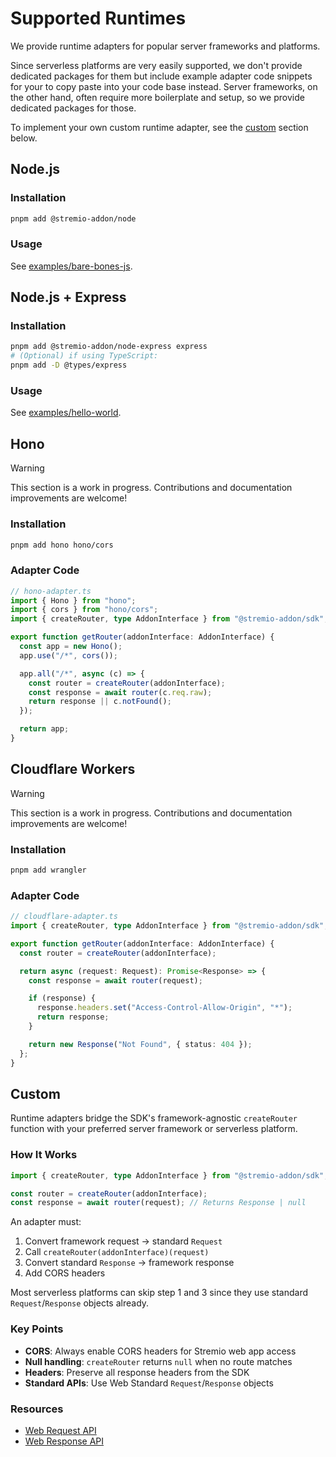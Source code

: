 # Supported Runtimes

We provide runtime adapters for popular server frameworks and platforms.

Since serverless platforms are very easily supported, we don't provide dedicated packages for them but include example adapter code snippets for your to copy paste into your code base instead. Server frameworks, on the other hand, often require more boilerplate and setup, so we provide dedicated packages for those.

To implement your own custom runtime adapter, see the [custom](#custom) section below.

## Node.js

### Installation

```bash
pnpm add @stremio-addon/node
```

### Usage

See [examples/bare-bones-js](../examples/bare-bones-js/).

## Node.js + Express

### Installation

```bash
pnpm add @stremio-addon/node-express express
# (Optional) if using TypeScript:
pnpm add -D @types/express
```

### Usage

See [examples/hello-world](../examples/hello-world/).

## Hono

> [!WARNING]  
> This section is a work in progress. Contributions and documentation improvements are welcome!

### Installation

```bash
pnpm add hono hono/cors
```

### Adapter Code

```typescript
// hono-adapter.ts
import { Hono } from "hono";
import { cors } from "hono/cors";
import { createRouter, type AddonInterface } from "@stremio-addon/sdk";

export function getRouter(addonInterface: AddonInterface) {
  const app = new Hono();
  app.use("/*", cors());

  app.all("/*", async (c) => {
    const router = createRouter(addonInterface);
    const response = await router(c.req.raw);
    return response || c.notFound();
  });

  return app;
}
```

## Cloudflare Workers

> [!WARNING]  
> This section is a work in progress. Contributions and documentation improvements are welcome!

### Installation

```bash
pnpm add wrangler
```

### Adapter Code

```typescript
// cloudflare-adapter.ts
import { createRouter, type AddonInterface } from "@stremio-addon/sdk";

export function getRouter(addonInterface: AddonInterface) {
  const router = createRouter(addonInterface);

  return async (request: Request): Promise<Response> => {
    const response = await router(request);

    if (response) {
      response.headers.set("Access-Control-Allow-Origin", "*");
      return response;
    }

    return new Response("Not Found", { status: 404 });
  };
}
```

## Custom

Runtime adapters bridge the SDK's framework-agnostic `createRouter` function with your preferred server framework or serverless platform.

### How It Works

```typescript
import { createRouter, type AddonInterface } from "@stremio-addon/sdk";

const router = createRouter(addonInterface);
const response = await router(request); // Returns Response | null
```

An adapter must:

1. Convert framework request -> standard `Request`
2. Call `createRouter(addonInterface)(request)`
3. Convert standard `Response` -> framework response
4. Add CORS headers

Most serverless platforms can skip step 1 and 3 since they use standard `Request`/`Response` objects already.

### Key Points

- **CORS**: Always enable CORS headers for Stremio web app access
- **Null handling**: `createRouter` returns `null` when no route matches
- **Headers**: Preserve all response headers from the SDK
- **Standard APIs**: Use Web Standard `Request`/`Response` objects

### Resources

- [Web Request API](https://developer.mozilla.org/en-US/docs/Web/API/Request)
- [Web Response API](https://developer.mozilla.org/en-US/docs/Web/API/Response)
